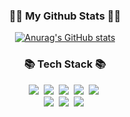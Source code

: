 <!-- ![header](https://capsule-render.vercel.app/api?type=cylinder&color=2F2F2F&height=200&section=header&text=Hi!%20I'm%20Junmoo&fontSize=100&fontColor=FFFFFF) -->


<h3 align="center">👩‍💻 My Github Stats 👩‍💻</h3>
<div align="center">

[![Anurag's GitHub stats](https://github-readme-stats.vercel.app/api?username=hyeinisfree&hide_title=true&show_icons=true&include_all_commits=true&disable_animations=true&theme=vue)](https://github.com/anuraghazra/github-readme-stats)
</div>


<h3 align="center">📚 Tech Stack 📚</h3>
<p align="center">
  <img src="https://img.shields.io/badge/Java-007396?style=flat-square&logo=Java&logoColor=white"/></a>&nbsp
  <img src="https://img.shields.io/badge/Python-3766AB?style=flat-square&logo=Python&logoColor=white"/></a>&nbsp 
  <img src="https://img.shields.io/badge/Django-000000?style=flat-square&logo=Django&logoColor=white"/></a>&nbsp
  <img src="https://img.shields.io/badge/MachineLearning-000000?style=flat-square&logo=MachineLearning&logoColor=white"/></a>&nbsp
  <img src="https://img.shields.io/badge/DeepLearning-000000?style=flat-square&logo=DeepLearning&logoColor=white"/></a>&nbsp
  
  <br>
  <img src="https://img.shields.io/badge/Pytorch-E6B91E?style=flat-square&logo=Pytorch&logoColor=white"/></a>&nbsp 
  <img src="https://img.shields.io/badge/TensorFlow-232F3E?style=flat-square&logo=TensorFlow&logoColor=white"/></a>&nbsp 
  <img src="https://img.shields.io/badge/MySQL-2496ED?style=flat-square&logo=MySQL&logoColor=white"/></a>&nbsp 
</p>

